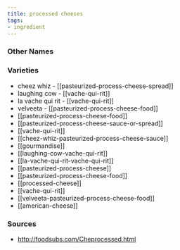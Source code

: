 ```yaml
---
title: processed cheeses
tags:
- ingredient
---
```



### Other Names


### Varieties

* cheez whiz - [[pasteurized-process-cheese-spread]]
* laughing cow - [[vache-qui-rit]]
* la vache qui rit - [[vache-qui-rit]]
* velveeta - [[pasteurized-process-cheese-food]]
* [[pasteurized-process-cheese-food]]
* [[pasteurized-process-cheese-sauce-or-spread]]
* [[vache-qui-rit]]
* [[cheez-whiz-pasteurized-process-cheese-sauce]]
* [[gourmandise]]
* [[laughing-cow-vache-qui-rit]]
* [[la-vache-qui-rit-vache-qui-rit]]
* [[pasteurized-process-cheese]]
* [[pasteurized-process-cheese-food]]
* [[processed-cheese]]
* [[vache-qui-rit]]
* [[velveeta-pasteurized-process-cheese-food]]
* [[american-cheese]]

### Sources
* http://foodsubs.com/Cheprocessed.html
